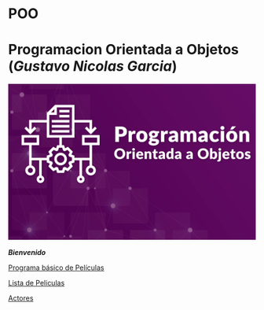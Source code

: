 # POO
 # __Programacion Orientada a Objetos__ (*Gustavo Nicolas Garcia*)
 
 <img src="https://github.com/CamaradaNicolas/POO/blob/master/Portada.png?raw=true">
 
 __*Bienvenido*__ 

[Programa básico de Películas](https://github.com/CamaradaNicolas/POO/blob/master/Pelicula/Program.cs)

[Lista de Peliculas](https://github.com/CamaradaNicolas/POO/blob/master/ListaPeliculas/Program.cs)

[Actores](https://github.com/CamaradaNicolas/POO/blob/master/Actores/Program.cs)



